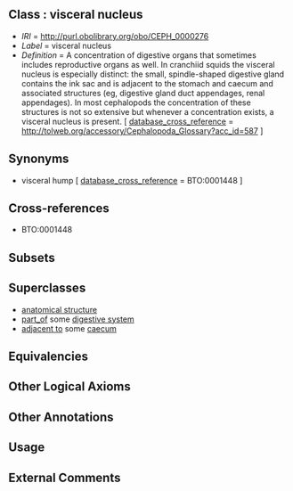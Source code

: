 
## Class : visceral nucleus

 * *IRI* = http://purl.obolibrary.org/obo/CEPH_0000276
 * *Label* = visceral nucleus
 * *Definition* = A concentration of digestive organs that sometimes includes reproductive organs as well. In cranchiid squids the visceral nucleus is especially distinct: the small, spindle-shaped digestive gland contains the ink sac and is adjacent to the stomach and caecum and associated structures (eg, digestive gland duct appendages, renal appendages). In most cephalopods the concentration of these structures is not so extensive but whenever a concentration exists, a visceral nucleus is present. [ [database_cross_reference](../../ef/oboInOwl#hasDbXref.md) = http://tolweb.org/accessory/Cephalopoda_Glossary?acc_id=587 ]

## Synonyms

 * visceral hump [ [database_cross_reference](../../ef/oboInOwl#hasDbXref.md) = BTO:0001448 ]

## Cross-references

 * BTO:0001448

## Subsets


## Superclasses

 * [anatomical structure](../../UBERON/61/UBERON_0000061.md)
 * [part_of](../../BFO/50/BFO_0000050.md) some [digestive system](../../UBERON/07/UBERON_0001007.md)
 * [adjacent to](../../RO/20/RO_0002220.md) some [caecum](../../CEPH/46/CEPH_0000046.md)

## Equivalencies


## Other Logical Axioms


## Other Annotations


## Usage


## External Comments

